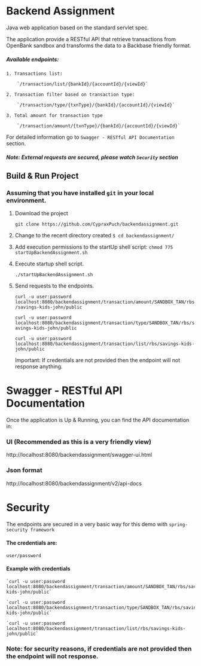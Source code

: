 # Backend Assignment

Java web application based on the standard servlet spec.

The application provide a RESTful API that retrieve transactions from ​OpenBank​ sandbox
and transforms the data to a Backbase friendly format.

##### Available endpoints:

    1. Transactions list: 
        
        `/transaction/list/{bankId}/{accountId}/{viewId}`
        
    2. Transaction filter based on transaction type:
        
        `/transaction/type/{txnType}/{bankId}/{accountId}/{viewId}`
        
    3. Total amount for transaction type
        
        `/transaction/amount/{txnType}/{bankId}/{accountId}/{viewId}`

For detailed information go to `Swagger - RESTful API Documentation` section.

##### Note: External requests are secured, please watch `Security` section

## Build & Run Project
### Assuming that you have installed `git` in your local environment.
1. Download the project

    `git clone https://github.com/CypraxPuch/backendassignment.git`

2. Change to the recent directory created `$ cd backendassignment/`
    
3. Add execution permissions to the startUp shell script:
    `chmod 775 startUpBackendAssignment.sh` 

3. Execute startup shell script.

    `./startUpBackendAssignment.sh`

6. Send requests to the endpoints.

    `curl -u user:password localhost:8080/backendassignment/transaction/amount/SANDBOX_TAN/rbs/savings-kids-john/public`

    `curl -u user:password localhost:8080/backendassignment/transaction/type/SANDBOX_TAN/rbs/savings-kids-john/public`
    
    `curl -u user:password localhost:8080/backendassignment/transaction/list/rbs/savings-kids-john/public`
    
    Important: If credentials are not provided then the endpoint will not response anything.

# Swagger - RESTful API Documentation

  Once the application is Up & Running, you can find the API documentation in:

  ### UI (Recommended as this is a very friendly view)
  http://localhost:8080/backendassignment/swagger-ui.html

  ### Json format
  http://localhost:8080/backendassignment/v2/api-docs

# Security

  The endpoints are secured in a very basic way for this demo with `spring-security framework`
  
  #### The credentials are:
    
    user/password
    
  #### Example with credentials
  
    `curl -u user:password localhost:8080/backendassignment/transaction/amount/SANDBOX_TAN/rbs/savings-kids-john/public`

    `curl -u user:password localhost:8080/backendassignment/transaction/type/SANDBOX_TAN/rbs/savings-kids-john/public`
    
    `curl -u user:password localhost:8080/backendassignment/transaction/list/rbs/savings-kids-john/public`
    
  ### Note: for security reasons, if credentials are not provided then the endpoint will not response.


